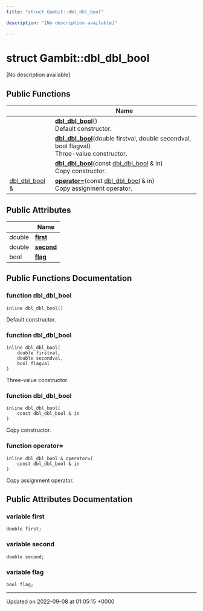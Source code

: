 ```yaml
---
title: "struct Gambit::dbl_dbl_bool"

description: "[No description available]"

---
```


# struct Gambit::dbl_dbl_bool



[No description available]

## Public Functions

|                | Name           |
| -------------- | -------------- |
| | **[dbl_dbl_bool](/documentation/code/classes/structgambit_1_1dbl__dbl__bool/)**()<br>Default constructor.  |
| | **[dbl_dbl_bool](/documentation/code/classes/structgambit_1_1dbl__dbl__bool/)**(double firstval, double secondval, bool flagval)<br>Three-value constructor.  |
| | **[dbl_dbl_bool](/documentation/code/classes/structgambit_1_1dbl__dbl__bool/)**(const [dbl_dbl_bool](/documentation/code/classes/structgambit_1_1dbl__dbl__bool/) & in)<br>Copy constructor.  |
| [dbl_dbl_bool](/documentation/code/classes/structgambit_1_1dbl__dbl__bool/) & | **[operator=](/documentation/code/classes/structgambit_1_1dbl__dbl__bool/)**(const [dbl_dbl_bool](/documentation/code/classes/structgambit_1_1dbl__dbl__bool/) & in)<br>Copy assignment operator.  |

## Public Attributes

|                | Name           |
| -------------- | -------------- |
| double | **[first](/documentation/code/classes/structgambit_1_1dbl__dbl__bool/)**  |
| double | **[second](/documentation/code/classes/structgambit_1_1dbl__dbl__bool/)**  |
| bool | **[flag](/documentation/code/classes/structgambit_1_1dbl__dbl__bool/)**  |

## Public Functions Documentation

### function dbl_dbl_bool

```
inline dbl_dbl_bool()
```

Default constructor. 

### function dbl_dbl_bool

```
inline dbl_dbl_bool(
    double firstval,
    double secondval,
    bool flagval
)
```

Three-value constructor. 

### function dbl_dbl_bool

```
inline dbl_dbl_bool(
    const dbl_dbl_bool & in
)
```

Copy constructor. 

### function operator=

```
inline dbl_dbl_bool & operator=(
    const dbl_dbl_bool & in
)
```

Copy assignment operator. 

## Public Attributes Documentation

### variable first

```
double first;
```


### variable second

```
double second;
```


### variable flag

```
bool flag;
```


-------------------------------

Updated on 2022-09-08 at 01:05:15 +0000